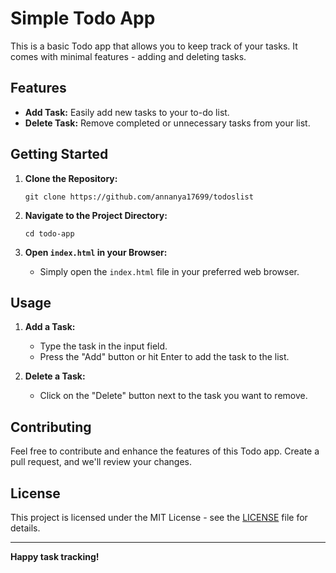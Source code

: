 # Simple Todo App

This is a basic Todo app that allows you to keep track of your tasks. It comes with minimal features - adding and deleting tasks.

## Features

- **Add Task:** Easily add new tasks to your to-do list.
- **Delete Task:** Remove completed or unnecessary tasks from your list.

## Getting Started

1. **Clone the Repository:**
   ```
   git clone https://github.com/annanya17699/todoslist
   ```

2. **Navigate to the Project Directory:**
   ```
   cd todo-app
   ```

3. **Open `index.html` in your Browser:**
   - Simply open the `index.html` file in your preferred web browser.

## Usage

1. **Add a Task:**
   - Type the task in the input field.
   - Press the "Add" button or hit Enter to add the task to the list.

2. **Delete a Task:**
   - Click on the "Delete" button next to the task you want to remove.

## Contributing

Feel free to contribute and enhance the features of this Todo app. Create a pull request, and we'll review your changes.

## License

This project is licensed under the MIT License - see the [LICENSE](LICENSE) file for details.

---

**Happy task tracking!**